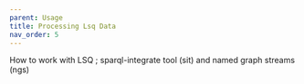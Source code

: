 ```yaml
---
parent: Usage
title: Processing Lsq Data
nav_order: 5
---
```



How to work with LSQ ; sparql-integrate tool (sit) and named graph streams (ngs)
